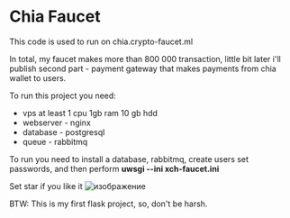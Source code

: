 # Chia Faucet
This code is used to run on chia.crypto-faucet.ml

In total, my faucet makes more than 800 000 transaction, little bit later i'll publish second part - payment gateway that makes payments from chia wallet to users.

To run this project you need:
- vps at least 1 cpu 1gb ram 10 gb hdd
- webserver - nginx
- database - postgresql
- queue - rabbitmq


To run you need to install a database, rabbitmq, create users set passwords, and then perform **uwsgi --ini xch-faucet.ini**



Set star if you like it
![изображение](https://user-images.githubusercontent.com/82159969/172861331-183bd154-804a-4213-9455-1569b43a4d05.png)


BTW:
This is my first flask project, so, don't be harsh.
